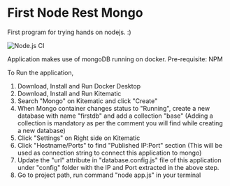 # First Node Rest Mongo
First program for trying hands on nodejs. :)

![Node.js CI](https://github.com/dishantkamble/first-node-rest-mongo/workflows/Node.js%20CI/badge.svg)

Application makes use of mongoDB running on docker.
Pre-requisite: NPM

To Run the application,
1. Download, Install and Run Docker Desktop
2. Download, Install and Run Kitematic
3. Search "Mongo" on Kitematic and click "Create"
4. When Mongo container changes status to "Running", create a new database with name "firstdb" and add a collection "base" (Adding a collection is mandatory as per the comment you will find while creating a new database)
5. Click "Settings" on Right side on Kitematic
5. Click "Hostname/Ports" to find "Published IP:Port" section (This will be used as connection string to connect this application to mongo)
6. Update the "url" attribute in "database.config.js" file of this application under "config" folder with the IP and Port extracted in the above step.
7. Go to project path, run command "node app.js" in your terminal
